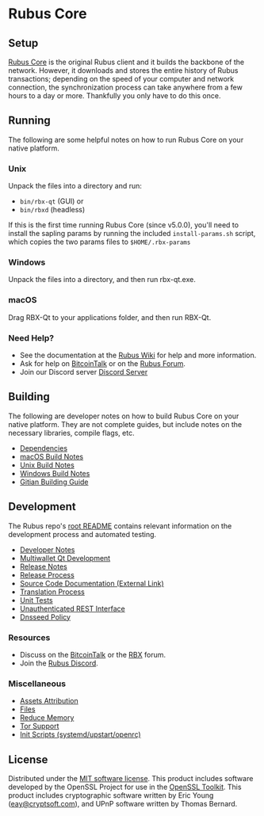 Rubus Core
=============

Setup
---------------------
[Rubus Core](http://rubus.io/wallet) is the original Rubus client and it builds the backbone of the network. However, it downloads and stores the entire history of Rubus transactions; depending on the speed of your computer and network connection, the synchronization process can take anywhere from a few hours to a day or more. Thankfully you only have to do this once.

Running
---------------------
The following are some helpful notes on how to run Rubus Core on your native platform.

### Unix

Unpack the files into a directory and run:

- `bin/rbx-qt` (GUI) or
- `bin/rbxd` (headless)

If this is the first time running Rubus Core (since v5.0.0), you'll need to install the sapling params by running the included `install-params.sh` script, which copies the two params files to `$HOME/.rbx-params`

### Windows

Unpack the files into a directory, and then run rbx-qt.exe.

### macOS

Drag RBX-Qt to your applications folder, and then run RBX-Qt.

### Need Help?

* See the documentation at the [Rubus Wiki](https://github.com/flitsnode/Rubus-core/wiki)
for help and more information.
* Ask for help on [BitcoinTalk](https://bitcointalk.org/index.php?topic=1262920.0) or on the [Rubus Forum](http://forum.rubus.io/).
* Join our Discord server [Discord Server](https://discord.rubus.io)

Building
---------------------
The following are developer notes on how to build Rubus Core on your native platform. They are not complete guides, but include notes on the necessary libraries, compile flags, etc.

- [Dependencies](dependencies.md)
- [macOS Build Notes](build-osx.md)
- [Unix Build Notes](build-unix.md)
- [Windows Build Notes](build-windows.md)
- [Gitian Building Guide](gitian-building.md)

Development
---------------------
The Rubus repo's [root README](/README.md) contains relevant information on the development process and automated testing.

- [Developer Notes](developer-notes.md)
- [Multiwallet Qt Development](multiwallet-qt.md)
- [Release Notes](release-notes.md)
- [Release Process](release-process.md)
- [Source Code Documentation (External Link)](https://www.fuzzbawls.pw/rbx/doxygen/)
- [Translation Process](translation_process.md)
- [Unit Tests](unit-tests.md)
- [Unauthenticated REST Interface](REST-interface.md)
- [Dnsseed Policy](dnsseed-policy.md)

### Resources
* Discuss on the [BitcoinTalk](https://bitcointalk.org/index.php?topic=1262920.0) or the [RBX](http://forum.rubus.io/) forum.
* Join the [Rubus Discord](https://discord.rubus.io).

### Miscellaneous
- [Assets Attribution](assets-attribution.md)
- [Files](files.md)
- [Reduce Memory](reduce-memory.md)
- [Tor Support](tor.md)
- [Init Scripts (systemd/upstart/openrc)](init.md)

License
---------------------
Distributed under the [MIT software license](/COPYING).
This product includes software developed by the OpenSSL Project for use in the [OpenSSL Toolkit](https://www.openssl.org/). This product includes
cryptographic software written by Eric Young ([eay@cryptsoft.com](mailto:eay@cryptsoft.com)), and UPnP software written by Thomas Bernard.
